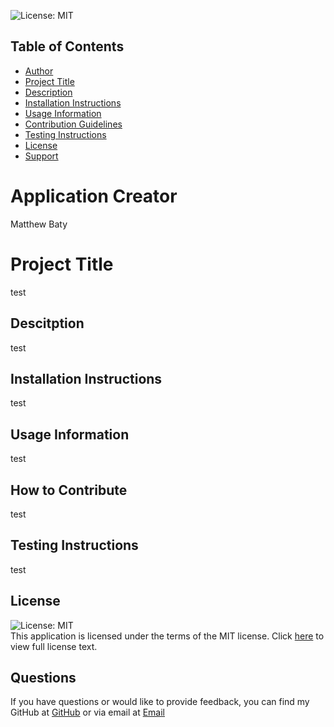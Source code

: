 
  <img alt="License: MIT" src="https://img.shields.io/badge/License-MIT-yellow.svg"/><br/>
  ## Table of Contents
  * [Author](#application-creator)
  * [Project Title](#project-title)
  * [Description](#description)
  * [Installation Instructions](#installation-instructions)
  * [Usage Information](#usage-information)
  * [Contribution Guidelines](#how-to-contribute)
  * [Testing Instructions](#testing-instructions)
  * [License](#license)
  * [Support](#questions)
  
  # Application Creator
  Matthew Baty

  # Project Title
  test

  ## Descitption
  test

  ## Installation Instructions
  test

  ## Usage Information
  test

  ## How to Contribute
  test

  ## Testing Instructions
  test

  ## License 
  <img alt="License: MIT" src="https://img.shields.io/badge/License-MIT-yellow.svg"></br>
  This application is licensed under the terms of the MIT license. Click <a href="https://opensource.org/licenses/MIT">here</a> to view full license text.

  ## Questions
  If you have questions or would like to provide feedback, you can find my GitHub at <a href="https://github.com/matthewbaty">GitHub</a> or via email at <a href="mailto:mattbaty@outlook.com">Email</a>
